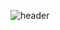 ![header](https://capsule-render.vercel.app/api?type=wave&color=0&height=100&section=header&text=Hi%20Everyone!&fontSize=70&animation=fadeIn)

